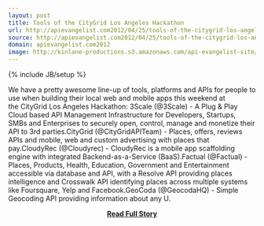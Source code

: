 ```yaml
---
layout: post
title: Tools of the CityGrid Los Angeles Hackathon
url: http://apievangelist.com2012/04/25/tools-of-the-citygrid-los-angeles-hackathon/
source: http://apievangelist.com2012/04/25/tools-of-the-citygrid-los-angeles-hackathon/
domain: apievangelist.com2012
image: http://kinlane-productions.s3.amazonaws.com/api-evangelist-site/blog/citygrid-los-angeles.png
---
```

{% include JB/setup %}<p>We have a pretty awesome line-up of tools, platforms and APIs for people to use when building their local web and mobile apps this weekend at the CityGrid Los Angeles Hackathon: 3Scale (@3Scale) - A Plug &amp; Play Cloud based API Management Infrastructure for Developers, Startups, SMBs and Enterprises to securely open, control, manage and monetize their API to 3rd parties.CityGrid (@CityGridAPITeam) - Places, offers, reviews APIs and mobile, web and custom advertising with places that pay.CloudyRec (@Cloudyrec) - CloudyRec is a mobile app scaffolding engine with integrated Backend-as-a-Service (BaaS).Factual (@Factual) - Places, Products, Health, Education, Government and Entertainment accessible via database and API, with a Resolve API providing places intelligence and Crosswalk API identifying places across multiple systems like Foursquare, Yelp and Facebook.GeoCoda (@GeocodaHQ) - Simple Geocoding API providing information about any U.</p>
<center><p><a href="http://apievangelist.com2012/04/25/tools-of-the-citygrid-los-angeles-hackathon/" style='padding:25px; font-sze:18px; font-weight: bold;'>Read Full Story</a></p></center>
